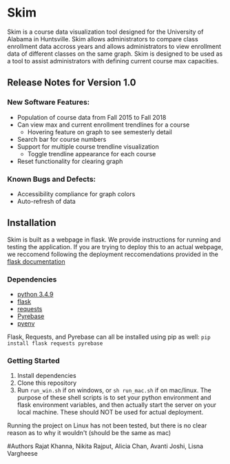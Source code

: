 # Skim
Skim is a course data visualization tool designed for the University of Alabama in Huntsville. Skim allows administrators to compare class enrollment data accross years and allows administrators to view enrollment data of different classes on the same graph. Skim is designed to be used as a tool to assist administrators with defining current course max capacities.

## Release Notes for Version 1.0
### New Software Features:
 - Population of course data from Fall 2015 to Fall 2018
 - Can view max and current enrollment trendlines for a course
	 - Hovering feature on graph to see semesterly detail
 - Search bar for course numbers
 - Support for multiple course trendline visualization
	 - Toggle trendline appearance for each course
 - Reset functionality for clearing graph

### Known Bugs and Defects:
- Accessibility compliance for graph colors
- Auto-refresh of data

## Installation
Skim is built as a webpage in flask. We provide instructions for running and testing the application. If you are trying to deploy this to an actual webpage, we reccomend following the deployment reccomendations provided in the [flask documentation](https://explore-flask.readthedocs.io/en/latest/deployment.html)

### Dependencies
-  [python 3.4.9](https://www.python.org/downloads/)
-  [flask](https://github.com/pallets/flask)
-  [requests](https://github.com/requests/requests)
-  [Pyrebase](https://github.com/thisbejim/Pyrebase)
-  [pyenv](https://github.com/pyenv/pyenv)

Flask, Requests, and Pyrebase can all be installed using pip as well:
`pip install flask requests pyrebase`

### Getting Started
1. Install dependencies
2. Clone this repository
3. Run `run_win.sh` if on windows, or `sh run_mac.sh` if on mac/linux. The purpose of these shell scripts is to set your python environment and flask environment variables, and then actually start the server on your local machine. These should NOT be used for actual deployment.

Running the project on Linux has not been tested, but there is no clear reason as to why it wouldn't (should be the same as mac)

#Authors
Rajat Khanna, Nikita Rajput, Alicia Chan, Avanti Joshi, Lisna Vargheese

